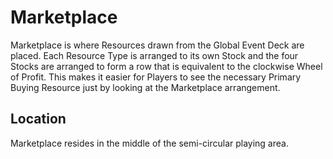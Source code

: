 # Marketplace

Marketplace is where Resources drawn from the Global Event Deck are placed. Each Resource Type is arranged to its own Stock and the four Stocks are arranged to form a row that is equivalent to the clockwise Wheel of Profit. This makes it easier for Players to see the necessary Primary Buying Resource just by looking at the Marketplace arrangement.

## Location

Marketplace resides in the middle of the semi-circular playing area.
